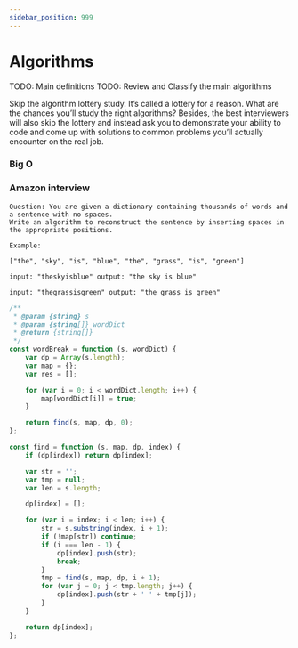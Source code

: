 ```yaml
---
sidebar_position: 999
---
```


# Algorithms

TODO: Main definitions
TODO: Review and Classify the main algorithms

Skip the algorithm lottery study. It’s called a lottery for a reason. What are the chances you’ll study the right algorithms? Besides, the best interviewers will also skip the lottery and instead ask you to demonstrate your ability to code and come up with solutions to common problems you’ll actually encounter on the real job.

### Big O

### Amazon interview

```
Question: You are given a dictionary containing thousands of words and a sentence with no spaces.
Write an algorithm to reconstruct the sentence by inserting spaces in the appropriate positions.

Example:

["the", "sky", "is", "blue", "the", "grass", "is", "green"]

input: "theskyisblue" output: "the sky is blue"

input: "thegrassisgreen" output: "the grass is green"

```

```js
/**
 * @param {string} s
 * @param {string[]} wordDict
 * @return {string[]}
 */
const wordBreak = function (s, wordDict) {
	var dp = Array(s.length);
	var map = {};
	var res = [];

	for (var i = 0; i < wordDict.length; i++) {
		map[wordDict[i]] = true;
	}

	return find(s, map, dp, 0);
};

const find = function (s, map, dp, index) {
	if (dp[index]) return dp[index];

	var str = '';
	var tmp = null;
	var len = s.length;

	dp[index] = [];

	for (var i = index; i < len; i++) {
		str = s.substring(index, i + 1);
		if (!map[str]) continue;
		if (i === len - 1) {
			dp[index].push(str);
			break;
		}
		tmp = find(s, map, dp, i + 1);
		for (var j = 0; j < tmp.length; j++) {
			dp[index].push(str + ' ' + tmp[j]);
		}
	}

	return dp[index];
};
```
